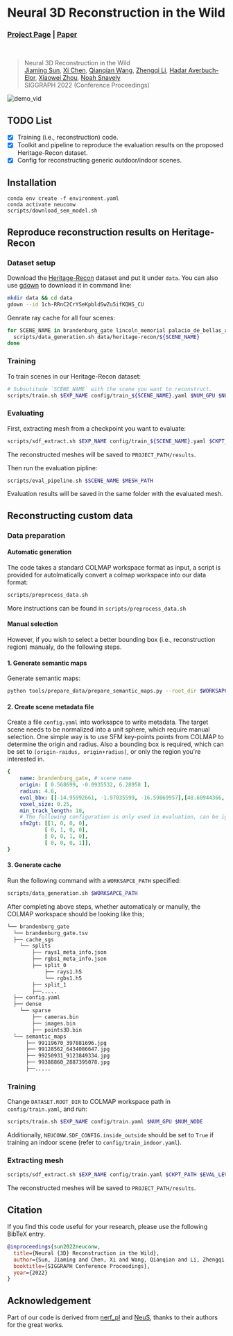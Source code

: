 # Neural 3D Reconstruction in the Wild

### [Project Page](https://zju3dv.github.io/neuralrecon-w) | [Paper](https://arxiv.org/pdf/2205.12955)

<br/>

> Neural 3D Reconstruction in the Wild  
> [Jiaming Sun](https://jiamingsun.ml), [Xi Chen](https://github.com/Burningdust21), [Qianqian Wang](https://www.cs.cornell.edu/~qqw/), [Zhengqi Li](https://zhengqili.github.io/), [Hadar Averbuch-Elor](https://www.cs.cornell.edu/~hadarelor/), [Xiaowei Zhou](https://xzhou.me), [Noah Snavely](https://www.cs.cornell.edu/~snavely/)  
> SIGGRAPH 2022 (Conference Proceedings)

![demo_vid](assets/neuconw-github-teaser.gif)

## TODO List

- [x] Training (i.e., reconstruction) code.
- [x] Toolkit and pipeline to reproduce the evaluation results on the proposed Heritage-Recon dataset.
- [x] Config for reconstructing generic outdoor/indoor scenes.

## Installation

```shell
conda env create -f environment.yaml
conda activate neuconw
scripts/download_sem_model.sh
```

## Reproduce reconstruction results on Heritage-Recon

### Dataset setup

Download the [Heritage-Recon](https://drive.google.com/drive/folders/1ch-RRnC2CrYSeKpbldSwZu5ifKQHS_CU?usp=sharing) dataset and put it under `data`. You can also use [gdown](https://github.com/wkentaro/gdown) to download it in command line:

```bash
mkdir data && cd data
gdown --id 1ch-RRnC2CrYSeKpbldSwZu5ifKQHS_CU
```

Genrate ray cache for all four scenes:

```bash
for SCENE_NAME in brandenburg_gate lincoln_memorial palacio_de_bellas_artes pantheon_exterior; do
  scripts/data_generation.sh data/heritage-recon/${SCENE_NAME}
done
```

### Training

To train scenes in our Heritage-Recon dataset:

```bash
# Subsutitude `SCENE_NAME` with the scene you want to reconstruct.
scripts/train.sh $EXP_NAME config/train_${SCENE_NAME}.yaml $NUM_GPU $NUM_NODE
```


### Evaluating

First, extracting mesh from a checkpoint you want to evaluate:

```bash
scripts/sdf_extract.sh $EXP_NAME config/train_${SCENE_NAME}.yaml $CKPT_PATH 10
```

The reconstructed meshes will be saved to `PROJECT_PATH/results`.

Then run the evaluation pipline:

```bash
scripts/eval_pipeline.sh $SCENE_NAME $MESH_PATH
```

Evaluation results will be saved in the same folder with the evaluated mesh.

## Reconstructing custom data

### Data preparation

#### Automatic generation

The code takes a standard COLMAP workspace format as input, a script is provided for autolmatically convert a colmap workspace into our data format:

```bash
scripts/preprocess_data.sh
```

More instructions can be found in `scripts/preprocess_data.sh`

#### Manual selection

However, if you wish to select a better bounding box (i.e., reconstruction region) manualy, do the following steps.

#### 1. Generate semantic maps

Generate semantic maps:

```bash
python tools/prepare_data/prepare_semantic_maps.py --root_dir $WORKSAPCE_PATH --gpu 0
```

#### 2. Create scene metadata file

Create a file `config.yaml` into worksapce to write metadata. The target scene needs to be normalized into a unit sphere, which require manual selection. One simple way is to use SFM key-points points from COLMAP to determine the origin and radius. Also a bounding box is required, which can be set to `[origin-raidus, origin+radius]`, or only the region you're interested in.

```yaml
{
    name: brandenburg_gate, # scene name
    origin: [ 0.568699, -0.0935532, 6.28958 ], 
    radius: 4.6,
    eval_bbx: [[-14.95992661, -1.97035599, -16.59869957],[48.60944366, 30.66258621, 12.81980324]],
    voxel_size: 0.25,
    min_track_length: 10,
    # The following configuration is only used in evaluation, can be ignored for your own scene
    sfm2gt: [[1, 0, 0, 0],
            [ 0, 1, 0, 0],
            [ 0, 0, 1, 0],
            [ 0, 0, 0, 1]],
}
```

#### 3. Generate cache

Run the following command with a `WORKSAPCE_PATH` specified:

```bash
scripts/data_generation.sh $WORKSAPCE_PATH
```

After completing above steps, whether automaticaly or manully, the COLMAP workspace should be looking like this;

```bash
└── brandenburg_gate
  └── brandenburg_gate.tsv
  ├── cache_sgs
    └── splits
        ├── rays1_meta_info.json
        ├── rgbs1_meta_info.json
        ├── split_0
            ├── rays1.h5
            └── rgbs1.h5
        ├── split_1
        ├──.....
  ├── config.yaml
  ├── dense
    └── sparse
        ├── cameras.bin
        ├── images.bin
        ├── points3D.bin
  └── semantic_maps
      ├── 99119670_397881696.jpg
      ├── 99128562_6434086647.jpg
      ├── 99250931_9123849334.jpg
      ├── 99388860_2887395078.jpg
      ├──.....
```

### Training

Change `DATASET.ROOT_DIR` to COLMAP workspace path in `config/train.yaml`, and run:

```bash
scripts/train.sh $EXP_NAME config/train.yaml $NUM_GPU $NUM_NODE
```

Additionally, `NEUCONW.SDF_CONFIG.inside_outside` should be set to `True` if training an indoor scene (refer to `config/train_indoor.yaml`).

### Extracting mesh

```bash
scripts/sdf_extract.sh $EXP_NAME config/train.yaml $CKPT_PATH $EVAL_LEVEL
```

The reconstructed meshes will be saved to `PROJECT_PATH/results`.

## Citation

If you find this code useful for your research, please use the following BibTeX entry.

```bibtex
@inproceedings{sun2022neuconw,
  title={Neural {3D} Reconstruction in the Wild},
  author={Sun, Jiaming and Chen, Xi and Wang, Qianqian and Li, Zhengqi and Averbuch-Elor, Hadar and Zhou, Xiaowei and Snavely, Noah},
  booktitle={SIGGRAPH Conference Proceedings},
  year={2022}
}
```

## Acknowledgement

Part of our code is derived from [nerf_pl](https://github.com/kwea123/nerf_pl) and [NeuS](https://github.com/Totoro97/NeuS), thanks to their authors for the great works.
